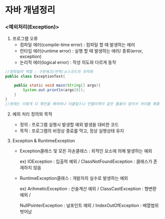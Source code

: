 # 자바 개념정리

### <예외처리(Exception)>

1. 프로그램 오류
   * 컴파일 에러(compile-time error) : 컴파일 할 때 발생하는 에러
   * 런타임 에러(runtime error) : 실행 할 때 발생하는 에러/ 종류(error, exception)
   * 논리적 에러(logical error) : 작성 의도와 다르게 동작

``` java
//컴파일러 역할 : 구문체크/번역/소스코드의 최적화 
public class ExceptionTest{

	public static void main(String[] args){
		System.out.println(args[0]);
    }
}
//원래는 이렇게 다 확인을 해야하나 이클립스나 인텔리제이 같은 툴들이 알아서 처리를 해줌
```

2. 예외 처리 정의와 목적

   - 정의 : 프로그램 실행시 발생할 예외 발생을 대비한 코드
   - 목적 : 프로그램의 비정상 종료를 막고, 정상 실행상태 유지

3. Exception & RuntimeException

   - Exception클래스 및 모든 자손클래스 : 외적인 요소에 의해 발생하는 예외

      ex) IOException : 입출력 예외 / ClassNotFoundException : 클래스가 존재하지 않음

   - RuntimeException클래스 : 개발자의 실수로 발생하는 예외

      ex) ArihmeticException : 산술계산 예외 / ClassCastException : 형변환 예외 / 

     NullPointerException : 널포인트 예외 / IndexOutOfException : 배열범위 벗어남

